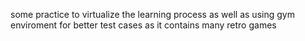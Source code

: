 some practice to virtualize the learning process as well as using gym enviroment for better test cases as it contains many retro games
